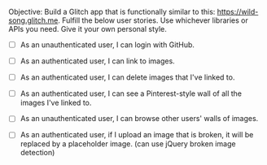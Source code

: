 Objective: Build a Glitch app that is functionally similar to this: https://wild-song.glitch.me.
Fulfill the below user stories. Use whichever libraries or APIs you need. Give it your own personal style.
- [ ] As an unauthenticated user, I can login with GitHub.
  
- [ ] As an authenticated user, I can link to images.
  
- [ ] As an authenticated user, I can delete images that I've linked to.
  
- [ ] As an authenticated user, I can see a Pinterest-style wall of all the images I've linked to.
  
- [ ] As an unauthenticated user, I can browse other users' walls of images.
  
- [ ] As an authenticated user, if I upload an image that is broken, it will be replaced by a placeholder image. (can use jQuery broken image detection)
